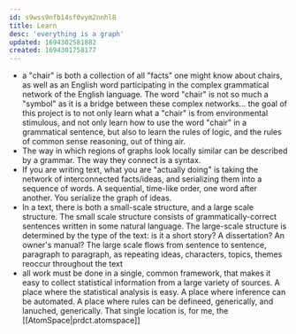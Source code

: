 ```yaml
---
id: s9wss9nfb14sf0vym2nnhl8
title: Learn
desc: 'everything is a graph'
updated: 1694302581882
created: 1694301758177
---
```


- a "chair" is both a collection of all "facts" one might know about chairs, as well as an English word participating in the complex grammatical network of the English language. The word "chair" is not so much a "symbol" as it is a bridge between these complex networks... the goal of this project is to not only learn what a "chair" is from environmental stimulous, and not only learn how to use the word "chair" in a grammatical sentence, but also to learn the rules of logic, and the rules of common sense reasoning, out of thing air.
- The way in which regions of graphs look locally similar can be described by a grammar. The way they connect is a syntax.
- If you are writing text, what you are "actually doing" is taking the network of interconnected facts/ideas, and serializing them into a sequence of words. A sequential, time-like order, one word after another. You serialize the graph of ideas.
- In a text, there is both a small-scale structure, and a large scale structure. The small scale structure consists of grammatically-correct sentences written in some natural language. The large-scale structure is determined by the type of the text: is it a short story? A dissertation? An owner's manual? The large scale flows from sentence to sentence, paragraph to paragraph, as repeating ideas, characters, topics, themes reoccur throughout the text
- all work must be done in a single, common framework, that makes it easy to collect statistical information from a large variety of sources. A place where the statistical analysis is easy. A place where inference can be automated. A place where rules can be defineed, generically, and lanuched, generically. That single location is, for me, the [[AtomSpace|prdct.atomspace]]